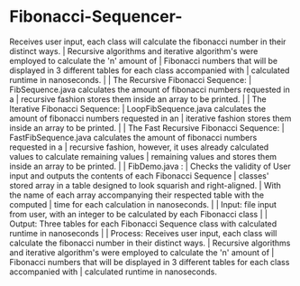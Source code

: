 # Fibonacci-Sequencer-
Receives user input, each class will calculate the fibonacci number in their distinct ways. |                Recursive algorithms and iterative algorithm's were employed to calculate the 'n' amount of |                Fibonacci numbers that will be displayed in 3 different tables for each class accompanied with |                calculated runtime in nanoseconds. | |                The Recursive Fibonacci Sequence: |                        FibSequence.java calculates the amount of fibonacci numbers requested in a |                        recursive fashion stores them inside an array to be printed. | |                The Iterative Fibonacci Sequence: |                        LoopFibSequence.java calculates the amount of fibonacci numbers requested in an |                       iterative fashion stores them inside an array to be printed. | |                The Fast Recursive Fibonacci Sequence: |                        FastFibSequence.java calculates the amount of fibonacci numbers requested in a |                        recursive fashion, however, it uses already calculated values to calculate remaining values |                        remaining values and stores them inside an array to be printed. | |                FibDemo.java : |                        Checks the validity of User input and outputs the contents of each Fibonacci Sequence |                        classes' stored array in a table designed to look squarish and right-aligned. |                        With the name of each array accompanying their respected table with the computed |                        time for each calculation in nanoseconds. | |        Input:   file input from user, with an integer to be calculated by each Fibonacci class | |       Output:   Three tables for each Fibonacci Sequence class with calculated runtime in nanoseconds | |     Process:    Receives user input, each class will calculate the fibonacci number in their distinct ways. |                 Recursive algorithms and iterative algorithm's were employed to calculate the 'n' amount of |                 Fibonacci numbers that will be displayed in 3 different tables for each class accompanied with |                 calculated runtime in nanoseconds.
